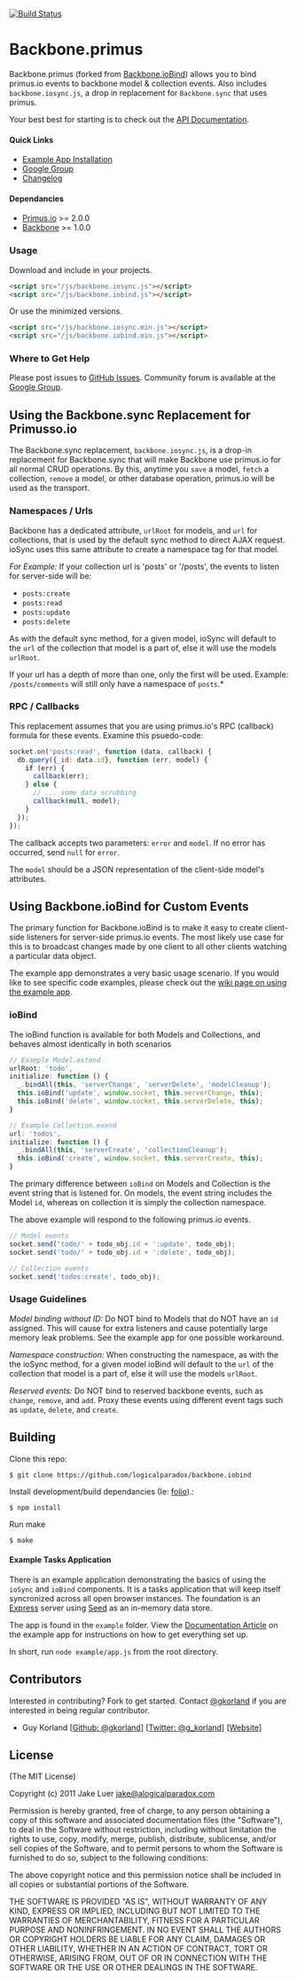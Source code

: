 [![Build Status](https://secure.travis-ci.org/Shopetti/backbone.primus.png)](http://travis-ci.org/Shopetti/backbone.primus)


# Backbone.primus

Backbone.primus (forked from [Backbone.ioBind](https://github.com/logicalparadox/backbone.iobind)) allows you to bind primus.io events to backbone model & collection events.
Also includes `backbone.iosync.js`, a drop in replacement for `Backbone.sync` that uses primus.

Your best best for starting is to check out the [API Documentation](http://alogicalparadox.com/backbone.iobind/).

#### Quick Links

* [Example App Installation](http://alogicalparadox.com/backbone.iobind/index.html#exampleapp)
* [Google Group](https://groups.google.com/group/backboneiobind)
* [Changelog](https://github.com/logicalparadox/backbone.iobind/blob/master/History.md)

#### Dependancies

* [Primus.io](https://github.com/cayasso/primus.io) >= 2.0.0
* [Backbone](http://documentcloud.github.com/backbone/) >= 1.0.0

### Usage

Download and include in your projects.

```html
<script src="/js/backbone.iosync.js"></script>
<script src="/js/backbone.iobind.js"></script>
```

Or use the minimized versions.

```html
<script src="/js/backbone.iosync.min.js"></script>
<script src="/js/backbone.iobind.min.js"></script>
```

### Where to Get Help

Please post issues to [GitHub Issues](https://github.com/Shopetti/backbone.primus/issues).
Community forum is available at the [Google Group](https://groups.google.com/group/backboneiobind).

## Using the Backbone.sync Replacement for Primusso.io

The Backbone.sync replacement, `backbone.iosync.js`, is a drop-in replacement for Backbone.sync that
will make Backbone use primus.io for all normal CRUD operations. By this, anytime you `save` a model,
`fetch` a collection, `remove` a model, or other database operation, primus.io will be used as the
transport.

### Namespaces / Urls

Backbone has a dedicated attribute, `urlRoot` for models, and `url` for collections, that is used
by the default sync method to direct AJAX request. ioSync uses this same attribute to create a
namespace tag for that model.

*For Example:* If your collection url is 'posts' or '/posts', the events to listen for server-side will be:

* `posts:create`
* `posts:read`
* `posts:update`
* `posts:delete`

As with the default sync method, for a given model, ioSync will default to the `url` of the collection
that model is a part of, else it will use the models `urlRoot`.

If your url has a depth of more than one, only the first will be used. Example: `/posts/comments` will still only have a namespace of `posts`.*

### RPC / Callbacks

This replacement assumes that you are using primus.io's RPC (callback) formula for these events.
Examine this psuedo-code:

```js
socket.on('posts:read', function (data, callback) {
  db.query({_id: data.id}, function (err, model) {
    if (err) {
      callback(err);
    } else {
      // ... some data scrubbing
      callback(null, model);
    }
  });
});
```

The callback accepts two parameters: `error` and `model`. If no error has occurred, send `null` for `error`.

The `model` should be a JSON representation of the client-side model's attributes.

## Using Backbone.ioBind for Custom Events

The primary function for Backbone.ioBind is to make it easy to create client-side listeners
for server-side primus.io events. The most likely use case for this is to broadcast changes
made by one client to all other clients watching a particular data object.

The example app demonstrates a very basic usage scenario. If you would like to see specific code
examples, please check out the
[wiki page on using the example app](http://alogicalparadox.com/backbone.iobind/index.html#exampleapp).

### ioBind

The ioBind function is available for both Models and Collections, and behaves almost identically in both scenarios

```js
// Example Model.extend
urlRoot: 'todo',
initialize: function () {
  _.bindAll(this, 'serverChange', 'serverDelete', 'modelCleanup');
  this.ioBind('update', window.socket, this.serverChange, this);
  this.ioBind('delete', window.socket, this.serverDelete, this);
}

// Example Collection.exend
url: 'todos',
initialize: function () {
  _.bindAll(this, 'serverCreate', 'collectionCleanup');
  this.ioBind('create', window.socket, this.serverCreate, this);
}
```

The primary difference between `ioBind` on Models and Collection is the event string that is listened for.
On models, the event string includes the Model `id`, whereas on collection it is simply the collection namespace.

The above example will respond to the following primus.io events.

```js
// Model events
socket.send('todo/' + todo_obj.id + ':update', todo_obj);
socket.send('todo/' + todo_obj.id + ':delete', todo_obj);

// Collection events
socket.send('todos:create', todo_obj);
```

### Usage Guidelines

*Model binding without ID:* Do NOT bind to Models that do NOT have an `id` assigned. This will cause for extra listeners
and cause potentially large memory leak problems. See the example app for one possible workaround.

*Namespace construction:* When constructing the namespace, as with the the ioSync method, for a given model ioBind
will default to the `url` of the collection that model is a part of, else it will use the models `urlRoot`.

*Reserved events:* Do NOT bind to reserved backbone events, such as `change`, `remove`, and `add`. Proxy these
events using different event tags such as `update`, `delete`, and `create`.

## Building

Clone this repo:

`$ git clone https://github.com/logicalparadox/backbone.iobind`

Install development/build dependancies (Ie: [folio](https://github.com/logicalparadox/folio)).:

`$ npm install`

Run make

`$ make`

#### Example Tasks Application

There is an example application demonstrating the basics of using the
`ioSync` and `ioBind` components. It is a tasks application that will keep itself syncronized across all open
browser instances. The foundation is an [Express](https://github.com/visionmedia/express)
server using [Seed](https://github.com/logicalparadox/seed) as an in-memory data store.

The app is found in the `example` folder.
View the [Documentation Article](http://alogicalparadox.com/backbone.iobind/index.html#exampleapp)
on the example app for instructions on how to get everything set up.

In short, run `node example/app.js` from the root directory.

## Contributors

Interested in contributing? Fork to get started. Contact [@gkorland](http://github.com/gkorland) if you are interested in being regular contributor.

* Guy Korland [[Github: @gkorland](http://github.com/logicalparadox)] [[Twitter: @g_korland](http://twitter.com/g_korland)] [[Website](http://www.shopetti.com)]

## License

(The MIT License)

Copyright (c) 2011 Jake Luer <jake@alogicalparadox.com>

Permission is hereby granted, free of charge, to any person obtaining a copy
of this software and associated documentation files (the "Software"), to deal
in the Software without restriction, including without limitation the rights
to use, copy, modify, merge, publish, distribute, sublicense, and/or sell
copies of the Software, and to permit persons to whom the Software is
furnished to do so, subject to the following conditions:

The above copyright notice and this permission notice shall be included in
all copies or substantial portions of the Software.

THE SOFTWARE IS PROVIDED "AS IS", WITHOUT WARRANTY OF ANY KIND, EXPRESS OR
IMPLIED, INCLUDING BUT NOT LIMITED TO THE WARRANTIES OF MERCHANTABILITY,
FITNESS FOR A PARTICULAR PURPOSE AND NONINFRINGEMENT. IN NO EVENT SHALL THE
AUTHORS OR COPYRIGHT HOLDERS BE LIABLE FOR ANY CLAIM, DAMAGES OR OTHER
LIABILITY, WHETHER IN AN ACTION OF CONTRACT, TORT OR OTHERWISE, ARISING FROM,
OUT OF OR IN CONNECTION WITH THE SOFTWARE OR THE USE OR OTHER DEALINGS IN
THE SOFTWARE.
